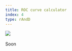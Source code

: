 ```yaml
---
title: ROC curve calculator
index: 4
type: rAndD
---
```


[![](https://img.shields.io/badge/github-808080?style=for-the-badge&logo=github)](https://github.com/milosz08/roc-curve-visualizer) &nbsp;

Soon
